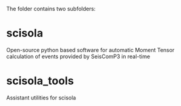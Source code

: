 The folder contains two subfolders:

scisola
=======

Open-source python based software for automatic Moment Tensor calculation of events provided by SeisComP3 in real-time


scisola_tools
=======

Assistant utilities for scisola 
